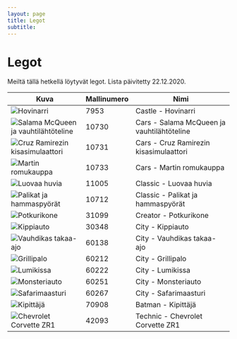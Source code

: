 ```yaml
---
layout: page
title: Legot
subtitle:
---
```


# Legot

Meiltä tällä hetkellä löytyvät legot.
Lista päivitetty 22.12.2020.

| Kuva                                                                                                                      | Mallinumero | Nimi                                       |
|---------------------------------------------------------------------------------------------------------------------------|-------------|--------------------------------------------|
| <img style="max-width:200px;max-height:200px;" alt="Hovinarri" src="../images/legot/7953.jpg">                            | 7953        | Castle - Hovinarri                         |
| <img style="max-width:200px;max-height:200px;" alt="Salama McQueen ja vauhtilähtöteline" src="../images/legot/10730.jpg"> | 10730       | Cars - Salama McQueen ja vauhtilähtöteline |
| <img style="max-width:200px;max-height:200px;" alt="Cruz Ramirezin kisasimulaattori" src="../images/legot/10731.jpg">     | 10731       | Cars - Cruz Ramirezin kisasimulaattori     |
| <img style="max-width:200px;max-height:200px;" alt="Martin romukauppa" src="../images/legot/10733.jpg">                   | 10733       | Cars - Martin romukauppa                   |
| <img style="max-width:200px;max-height:200px;" alt="Luovaa huvia" src="../images/legot/11005.jpg">                        | 11005       | Classic - Luovaa huvia                     |
| <img style="max-width:200px;max-height:200px;" alt="Palikat ja hammaspyörät" src="../images/legot/10712.png">             | 10712       | Classic - Palikat ja hammaspyörät          |
| <img style="max-width:200px;max-height:200px;" alt="Potkurikone" src="../images/legot/31099.jpg">                         | 31099       | Creator - Potkurikone                      |
| <img style="max-width:200px;max-height:200px;" alt="Kippiauto" src="../images/legot/30348.jpg">                           | 30348       | City - Kippiauto                           |
| <img style="max-width:200px;max-height:200px;" alt="Vauhdikas takaa-ajo" src="../images/legot/60138.jpg">                 | 60138       | City - Vauhdikas takaa-ajo                 |
| <img style="max-width:200px;max-height:200px;" alt="Grillipalo" src="../images/legot/60212.jpg">                          | 60212       | City - Grillipalo                          |
| <img style="max-width:200px;max-height:200px;" alt="Lumikissa" src="../images/legot/60222.jpg">                           | 60222       | City - Lumikissa                           |
| <img style="max-width:200px;max-height:200px;" alt="Monsteriauto" src="../images/legot/60251.jpg">                        | 60251       | City - Monsteriauto                        |
| <img style="max-width:200px;max-height:200px;" alt="Safarimaasturi" src="../images/legot/60267.jpg">                      | 60267       | City - Safarimaasturi                      |
| <img style="max-width:200px;max-height:200px;" alt="Kipittäjä" src="../images/legot/70908.jpg">                           | 70908       | Batman - Kipittäjä                         |
| <img style="max-width:200px;max-height:200px;" alt="Chevrolet Corvette ZR1" src="../images/legot/42093.jpg">                           | 42093       | Technic - Chevrolet Corvette ZR1           |
